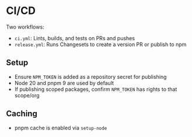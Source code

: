 # CI/CD

Two workflows:

- `ci.yml`: Lints, builds, and tests on PRs and pushes
- `release.yml`: Runs Changesets to create a version PR or publish to npm

## Setup

- Ensure `NPM_TOKEN` is added as a repository secret for publishing
- Node 20 and pnpm 9 are used by default
- If publishing scoped packages, confirm `NPM_TOKEN` has rights to that scope/org

## Caching

- pnpm cache is enabled via `setup-node`
